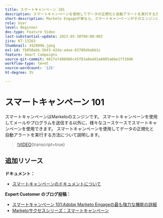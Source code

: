 ```yaml
---
title: スマートキャンペーン 101
description: スマートキャンペーンを使用してデータの正規化と自動アラートを実行する方法について説明します。
short-description: Marketo Engageが車なら、スマートキャンペーンがそのエンジンになります。 スマートキャンペーンは想像以上の効果を発揮し、使い始めるのは簡単です。
role: User
level: Beginner
doc-type: Feature Video
last-substantial-update: 2023-05-30T00:00:00Z
jira: KT-13263
thumbnail: 3420096.jpeg
exl-id: fb050abb-5b43-42da-a4ae-83780d4abb1c
feature: Smart Campaigns
source-git-commit: 081fe7d08986c45f83a8edd1a0805a66e1ff20d6
workflow-type: tm+mt
source-wordcount: '125'
ht-degree: 3%

---
```


# スマートキャンペーン 101

スマートキャンペーンはMarketoのエンジンです。 スマートキャンペーンを使用してメールやプログラムを送信する以外に、様々なユースケースでスマートキャンペーンを使用できます。 スマートキャンペーンを使用してデータの正規化と自動アラートを実行する方法について説明します。

>[!VIDEO](https://video.tv.adobe.com/v/3420096/?quality=12&learn=on){transcript=true}


## 追加リソース

**ドキュメント：**

* [ スマートキャンペーンのドキュメントについて ](https://experienceleague.adobe.com/docs/marketo/using/product-docs/core-marketo-concepts/smart-campaigns/understanding-smart-campaigns.html?lang=en)

**Expert Customer のブログ投稿：**

* [ スマートキャンペーン 101:Adobe Marketo Engageの最も強力な機能の詳細 ](https://nation.marketo.com/t5/product-blogs/smart-campaigns-101-a-deep-dive-into-adobe-marketo-engage-s-most/ba-p/313385#M1838)
* [Marketoサクセスシリーズ：スマートキャンペーン ](https://nation.marketo.com/t5/product-blogs/marketo-success-series-smart-campaigns/ba-p/306961)
